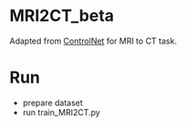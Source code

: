 # MRI2CT_beta

Adapted from [ControlNet](https://github.com/lllyasviel/ControlNet) for MRI to CT task.

# Run

- prepare dataset
- run train_MRI2CT.py
